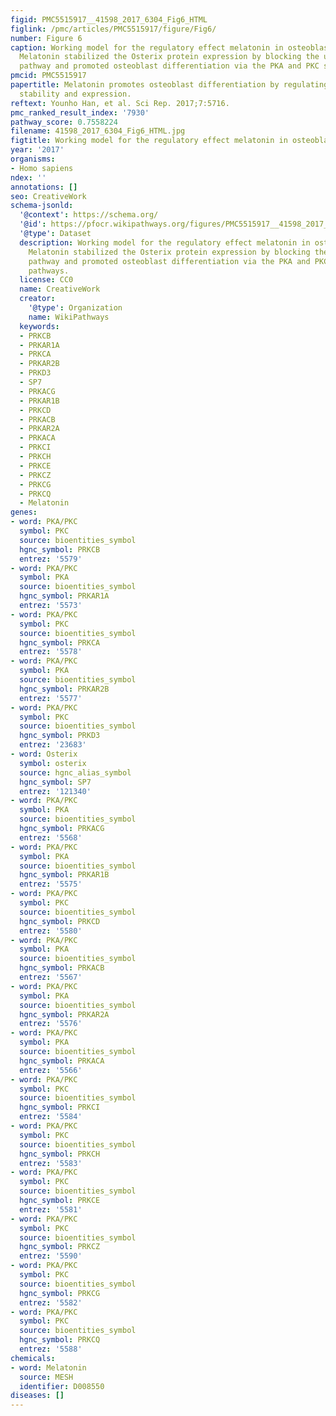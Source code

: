 ```yaml
---
figid: PMC5515917__41598_2017_6304_Fig6_HTML
figlink: /pmc/articles/PMC5515917/figure/Fig6/
number: Figure 6
caption: Working model for the regulatory effect melatonin in osteoblast differentiation.
  Melatonin stabilized the Osterix protein expression by blocking the ubiquitin-proteasome
  pathway and promoted osteoblast differentiation via the PKA and PKC signaling pathways.
pmcid: PMC5515917
papertitle: Melatonin promotes osteoblast differentiation by regulating Osterix protein
  stability and expression.
reftext: Younho Han, et al. Sci Rep. 2017;7:5716.
pmc_ranked_result_index: '7930'
pathway_score: 0.7558224
filename: 41598_2017_6304_Fig6_HTML.jpg
figtitle: Working model for the regulatory effect melatonin in osteoblast differentiation
year: '2017'
organisms:
- Homo sapiens
ndex: ''
annotations: []
seo: CreativeWork
schema-jsonld:
  '@context': https://schema.org/
  '@id': https://pfocr.wikipathways.org/figures/PMC5515917__41598_2017_6304_Fig6_HTML.html
  '@type': Dataset
  description: Working model for the regulatory effect melatonin in osteoblast differentiation.
    Melatonin stabilized the Osterix protein expression by blocking the ubiquitin-proteasome
    pathway and promoted osteoblast differentiation via the PKA and PKC signaling
    pathways.
  license: CC0
  name: CreativeWork
  creator:
    '@type': Organization
    name: WikiPathways
  keywords:
  - PRKCB
  - PRKAR1A
  - PRKCA
  - PRKAR2B
  - PRKD3
  - SP7
  - PRKACG
  - PRKAR1B
  - PRKCD
  - PRKACB
  - PRKAR2A
  - PRKACA
  - PRKCI
  - PRKCH
  - PRKCE
  - PRKCZ
  - PRKCG
  - PRKCQ
  - Melatonin
genes:
- word: PKA/PKC
  symbol: PKC
  source: bioentities_symbol
  hgnc_symbol: PRKCB
  entrez: '5579'
- word: PKA/PKC
  symbol: PKA
  source: bioentities_symbol
  hgnc_symbol: PRKAR1A
  entrez: '5573'
- word: PKA/PKC
  symbol: PKC
  source: bioentities_symbol
  hgnc_symbol: PRKCA
  entrez: '5578'
- word: PKA/PKC
  symbol: PKA
  source: bioentities_symbol
  hgnc_symbol: PRKAR2B
  entrez: '5577'
- word: PKA/PKC
  symbol: PKC
  source: bioentities_symbol
  hgnc_symbol: PRKD3
  entrez: '23683'
- word: Osterix
  symbol: osterix
  source: hgnc_alias_symbol
  hgnc_symbol: SP7
  entrez: '121340'
- word: PKA/PKC
  symbol: PKA
  source: bioentities_symbol
  hgnc_symbol: PRKACG
  entrez: '5568'
- word: PKA/PKC
  symbol: PKA
  source: bioentities_symbol
  hgnc_symbol: PRKAR1B
  entrez: '5575'
- word: PKA/PKC
  symbol: PKC
  source: bioentities_symbol
  hgnc_symbol: PRKCD
  entrez: '5580'
- word: PKA/PKC
  symbol: PKA
  source: bioentities_symbol
  hgnc_symbol: PRKACB
  entrez: '5567'
- word: PKA/PKC
  symbol: PKA
  source: bioentities_symbol
  hgnc_symbol: PRKAR2A
  entrez: '5576'
- word: PKA/PKC
  symbol: PKA
  source: bioentities_symbol
  hgnc_symbol: PRKACA
  entrez: '5566'
- word: PKA/PKC
  symbol: PKC
  source: bioentities_symbol
  hgnc_symbol: PRKCI
  entrez: '5584'
- word: PKA/PKC
  symbol: PKC
  source: bioentities_symbol
  hgnc_symbol: PRKCH
  entrez: '5583'
- word: PKA/PKC
  symbol: PKC
  source: bioentities_symbol
  hgnc_symbol: PRKCE
  entrez: '5581'
- word: PKA/PKC
  symbol: PKC
  source: bioentities_symbol
  hgnc_symbol: PRKCZ
  entrez: '5590'
- word: PKA/PKC
  symbol: PKC
  source: bioentities_symbol
  hgnc_symbol: PRKCG
  entrez: '5582'
- word: PKA/PKC
  symbol: PKC
  source: bioentities_symbol
  hgnc_symbol: PRKCQ
  entrez: '5588'
chemicals:
- word: Melatonin
  source: MESH
  identifier: D008550
diseases: []
---
```

